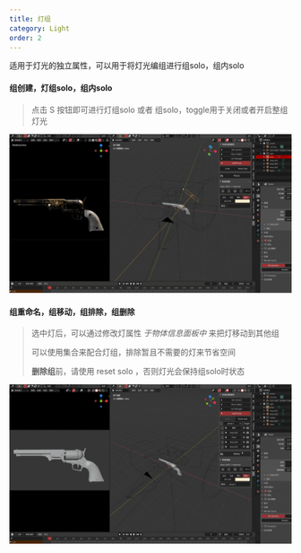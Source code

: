 ```yaml
---
title: 灯组
category: Light
order: 2
---
```


适用于灯光的独立属性，可以用于将灯光编组进行组solo，组内solo



#### 组创建，灯组solo，组内solo

> 点击 S 按钮即可进行灯组solo 或者 组solo，toggle用于关闭或者开启整组灯光

![LG1](../../uploads/LG1.gif)



#### 组重命名，组移动，组排除，组删除

> 选中灯后，可以通过修改灯属性  *于物体信息面板中*   来把灯移动到其他组
>
> 可以使用集合来配合灯组，排除暂且不需要的灯来节省空间
>
> **删除组**前，请使用 reset solo ，否则灯光会保持组solo时状态

![LG2](../../uploads/LG2.gif)